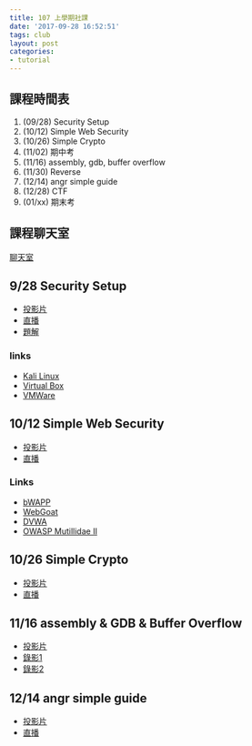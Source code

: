 ```yaml
---
title: 107 上學期社課
date: '2017-09-28 16:52:51'
tags: club
layout: post
categories:
- tutorial
---
```


## 課程時間表
1. (09/28) Security Setup
2. (10/12) Simple Web Security
3. (10/26) Simple Crypto
4. (11/02) 期中考
5. (11/16) assembly, gdb, buffer overflow
6. (11/30) Reverse
7. (12/14) angr simple guide
8. (12/28) CTF
9. (01/xx) 期末考

## 課程聊天室
[聊天室](http://tlk.io/nctucsc)

## 9/28 Security Setup
- [投影片](https://hackmd.io/p/S1sokq9_-#/)
- [直播](https://www.youtube.com/watch?v=eadajFYMyFo)
- [題解](https://www.youtube.com/watch?v=Sqz9TXeRmTA)

### links
- [Kali Linux](https://www.kali.org/downloads/)
- [Virtual Box](https://www.virtualbox.org/)
- [VMWare](https://www.vmware.com/tw/products/workstation.html)

## 10/12 Simple Web Security
- [投影片](https://docs.google.com/presentation/d/1wYlxRj-ixxZG93oNSw7_bQ5R_aWyDiS_ASdvmeF8d9I/edit?usp=sharing)
- [直播](https://www.youtube.com/watch?v=RsPNh3MPI5k)

### Links

- [bWAPP](http://www.itsecgames.com/)
- [WebGoat](https://github.com/WebGoat/WebGoat)
- [DVWA](http://www.dvwa.co.uk/)
- [OWASP Mutillidae II](https://sourceforge.net/projects/mutillidae/)

## 10/26 Simple Crypto
- [投影片](https://www.slideshare.net/SiChenLin/simple-crypto)
- [直播](https://www.youtube.com/watch?v=okILo9-Zh4M)

## 11/16 assembly & GDB & Buffer Overflow
- [投影片](https://bamboofox.cs.nctu.edu.tw/courses/4/materials)
- [錄影1](https://www.youtube.com/watch?v=2LMv8RBCDJE)
- [錄影2](https://www.youtube.com/watch?v=d4quRJTUg7Q)

## 12/14 angr simple guide
- [投影片](https://drive.google.com/file/d/1081B18MRF7FdS2VlPBVxEyII11UBY4vg/view)
- [直播](https://www.youtube.com/watch?v=iFabv2xjRJw)
